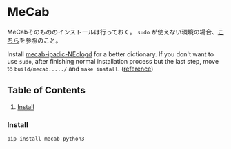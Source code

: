 # MeCab
MeCabそのもののインストールは行っておく。 `sudo` が使えない環境の場合、[こちら](http://ja.stackoverflow.com/questions/26683/sudo%E3%81%8C%E4%BD%BF%E3%81%88%E3%81%AA%E3%81%84%E7%92%B0%E5%A2%83%E4%B8%8B%E3%81%B8%E3%81%AEmecab%E3%81%AE%E3%82%A4%E3%83%B3%E3%82%B9%E3%83%88%E3%83%BC%E3%83%AB/26695#26695)を参照のこと。

Install [mecab-ipadic-NEologd](https://github.com/neologd/mecab-ipadic-neologd/blob/master/README.ja.md) for a better dictionary. If you don't want to use `sudo`, after finishing normal installation process but the last step, move to `build/mecab...../` and `make install`. ([reference](http://qiita.com/mnakajima/items/2218363a5a58bc542e70))

## Table of Contents
1. [Install](#install)

### Install
```python
pip install mecab-python3
```
